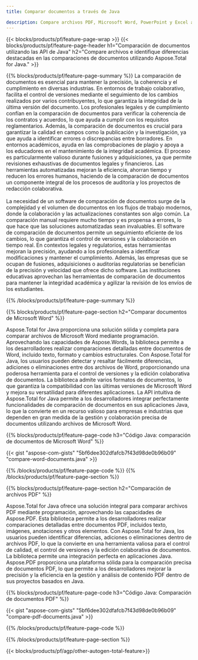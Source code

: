 ```yaml
---
title: Comparar documentos a través de Java 

description: Compare archivos PDF, Microsoft Word, PowerPoint y Excel a través de su aplicación Java. Obtenga los resultados de comparación resaltados.
---
```


{{< blocks/products/pf/feature-page-wrap >}}
{{< blocks/products/pf/feature-page-header h1="Comparación de documentos utilizando las API de Java" h2="Compare archivos e identifique diferencias destacadas en las comparaciones de documentos utilizando Aspose.Total for Java." >}}

{{% blocks/products/pf/feature-page-summary %}}
La comparación de documentos es esencial para mantener la precisión, la coherencia y el cumplimiento en diversas industrias. En entornos de trabajo colaborativo, facilita el control de versiones mediante el seguimiento de los cambios realizados por varios contribuyentes, lo que garantiza la integridad de la última versión del documento. Los profesionales legales y de cumplimiento confían en la comparación de documentos para verificar la coherencia de los contratos y acuerdos, lo que ayuda a cumplir con los requisitos reglamentarios. Además, la comparación de documentos es crucial para garantizar la calidad en campos como la publicación y la investigación, ya que ayuda a identificar errores o discrepancias entre borradores. En entornos académicos, ayuda en las comprobaciones de plagio y apoya a los educadores en el mantenimiento de la integridad académica. El proceso es particularmente valioso durante fusiones y adquisiciones, ya que permite revisiones exhaustivas de documentos legales y financieros. Las herramientas automatizadas mejoran la eficiencia, ahorran tiempo y reducen los errores humanos, haciendo de la comparación de documentos un componente integral de los procesos de auditoría y los proyectos de redacción colaborativa.
<br /><br />
La necesidad de un software de comparación de documentos surge de la complejidad y el volumen de documentos en los flujos de trabajo modernos, donde la colaboración y las actualizaciones constantes son algo común. La comparación manual requiere mucho tiempo y es propensa a errores, lo que hace que las soluciones automatizadas sean invaluables. El software de comparación de documentos permite un seguimiento eficiente de los cambios, lo que garantiza el control de versiones y la colaboración en tiempo real. En contextos legales y regulatorios, estas herramientas mejoran la precisión, ayudando a los profesionales a identificar modificaciones y mantener el cumplimiento. Además, las empresas que se ocupan de fusiones, adquisiciones o auditorías regulatorias se benefician de la precisión y velocidad que ofrece dicho software. Las instituciones educativas aprovechan las herramientas de comparación de documentos para mantener la integridad académica y agilizar la revisión de los envíos de los estudiantes.

{{% /blocks/products/pf/feature-page-summary  %}}

{{% blocks/products/pf/feature-page-section  h2="Comparar documentos de Microsoft Word" %}}

Aspose.Total for Java proporciona una solución sólida y completa para comparar archivos de Microsoft Word mediante programación. Aprovechando las capacidades de Aspose.Words, la biblioteca permite a los desarrolladores realizar comparaciones detalladas entre documentos de Word, incluido texto, formato y cambios estructurales. Con Aspose.Total for Java, los usuarios pueden detectar y resaltar fácilmente diferencias, adiciones o eliminaciones entre dos archivos de Word, proporcionando una poderosa herramienta para el control de versiones y la edición colaborativa de documentos. La biblioteca admite varios formatos de documentos, lo que garantiza la compatibilidad con las últimas versiones de Microsoft Word y mejora su versatilidad para diferentes aplicaciones. La API intuitiva de Aspose.Total for Java permite a los desarrolladores integrar perfectamente funcionalidades de comparación de documentos en sus aplicaciones Java, lo que la convierte en un recurso valioso para empresas e industrias que dependen en gran medida de la gestión y colaboración precisa de documentos utilizando archivos de Microsoft Word.

{{% blocks/products/pf/feature-page-code h3="Código Java: comparación de documentos de Microsoft Word" %}}

{{< gist "aspose-com-gists" "5bf6dee302dfafcb7f43d98de0b96b09" "compare-word-documents.java" >}}

{{% /blocks/products/pf/feature-page-code  %}}
{{% /blocks/products/pf/feature-page-section %}}

{{% blocks/products/pf/feature-page-section  h2="Comparación de archivos PDF" %}}

Aspose.Total for Java ofrece una solución integral para comparar archivos PDF mediante programación, aprovechando las capacidades de Aspose.PDF. Esta biblioteca permite a los desarrolladores realizar comparaciones detalladas entre documentos PDF, incluidos texto, imágenes, anotaciones y otros elementos. Con Aspose.Total for Java, los usuarios pueden identificar diferencias, adiciones o eliminaciones dentro de archivos PDF, lo que la convierte en una herramienta valiosa para el control de calidad, el control de versiones y la edición colaborativa de documentos. La biblioteca permite una integración perfecta en aplicaciones Java. Aspose.PDF proporciona una plataforma sólida para la comparación precisa de documentos PDF, lo que permite a los desarrolladores mejorar la precisión y la eficiencia en la gestión y análisis de contenido PDF dentro de sus proyectos basados en Java.

{{% blocks/products/pf/feature-page-code h3="Código Java: Comparación de documentos PDF" %}}

{{< gist "aspose-com-gists" "5bf6dee302dfafcb7f43d98de0b96b09" "compare-pdf-documents.java" >}}

{{% /blocks/products/pf/feature-page-code  %}}

{{% /blocks/products/pf/feature-page-section %}}

{{< blocks/products/pf/agp/other-autogen-total-feature>}}